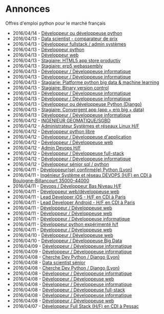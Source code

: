 # Annonces

Offres d'emploi python pour le marché français

* 2016/04/14 - [Développeur ou développeuse python](http://pyjobs.fr/job/1746/developpeur-ou-developpeuse-python "Développeur ou développeuse python")
* 2016/04/13 - [Data scientist - comparateur de prix](http://pyjobs.fr/job/1733/data-scientist-comparateur-de-prix "Data scientist - comparateur de prix")
* 2016/04/13 - [Développeur fullstack / admin systèmes](http://pyjobs.fr/job/1734/developpeur-fullstack-admin-systemes "Développeur fullstack / admin systèmes")
* 2016/04/13 - [Développeur python](http://pyjobs.fr/job/1732/developpeur-python "Développeur python")
* 2016/04/13 - [Développeur web](http://pyjobs.fr/job/1731/developpeur-web "Développeur web")
* 2016/04/13 - [Stagiaire: HTML5 app store productiv](http://pyjobs.fr/job/1740/stagiaire-html5-app-store-productiv "Stagiaire: HTML5 app store productiv")
* 2016/04/13 - [Stagiaire: erp5 webassembly](http://pyjobs.fr/job/1736/stagiaire-erp5-webassembly "Stagiaire: erp5 webassembly")
* 2016/04/13 - [Développeur / Développeuse informatique](http://pyjobs.fr/job/1735/developpeur-developpeuse-informatique "Développeur / Développeuse informatique")
* 2016/04/13 - [Développeur / Développeuse informatique](http://pyjobs.fr/job/1744/developpeur-developpeuse-informatique "Développeur / Développeuse informatique")
* 2016/04/13 - [Stagiarie: Platforme python big data & machine learning](http://pyjobs.fr/job/1737/stagiarie-platforme-python-big-data-machine-learning "Stagiarie: Platforme python big data & machine learning")
* 2016/04/13 - [Stagiaire: Binary version control](http://pyjobs.fr/job/1741/stagiaire-binary-version-control "Stagiaire: Binary version control")
* 2016/04/13 - [Développeur / Développeuse informatique](http://pyjobs.fr/job/1730/developpeur-developpeuse-informatique "Développeur / Développeuse informatique")
* 2016/04/13 - [Développeur / Développeuse informatique](http://pyjobs.fr/job/1742/developpeur-developpeuse-informatique "Développeur / Développeuse informatique")
* 2016/04/13 - [Développeur ou développeuse Python (Django)](http://pyjobs.fr/job/1738/developpeur-ou-developpeuse-python-django "Développeur ou développeuse Python (Django)")
* 2016/04/13 - [Stagiaire: Convergent app (app + erp big + data)](http://pyjobs.fr/job/1739/stagiaire-convergent-app-app-erp-big-data "Stagiaire: Convergent app (app + erp big + data)")
* 2016/04/13 - [Développeur / Développeuse informatique](http://pyjobs.fr/job/1729/developpeur-developpeuse-informatique "Développeur / Développeuse informatique")
* 2016/04/12 - [INGENIEUR GEOMATIQUE/SGBD](http://pyjobs.fr/job/1724/ingenieur-geomatique-sgbd "INGENIEUR GEOMATIQUE/SGBD")
* 2016/04/12 - [Administrateur Systèmes et réseaux Linux H/F](http://pyjobs.fr/job/1723/administrateur-systemes-et-reseaux-linux-h-f "Administrateur Systèmes et réseaux Linux H/F")
* 2016/04/12 - [Développeur python libre](http://pyjobs.fr/job/1726/developpeur-python-libre "Développeur python libre")
* 2016/04/12 - [Développeur / Développeuse d'application](http://pyjobs.fr/job/1720/developpeur-developpeuse-dapplication "Développeur / Développeuse d'application")
* 2016/04/12 - [Développeur / Développeuse web](http://pyjobs.fr/job/1717/developpeur-developpeuse-web "Développeur / Développeuse web")
* 2016/04/12 - [Admin Devops H/F](http://pyjobs.fr/job/1719/admin-devops-h-f "Admin Devops H/F")
* 2016/04/12 - [Développeur / Développeuse full-stack](http://pyjobs.fr/job/1743/developpeur-developpeuse-full-stack "Développeur / Développeuse full-stack")
* 2016/04/12 - [Développeur / Développeuse informatique](http://pyjobs.fr/job/1745/developpeur-developpeuse-informatique "Développeur / Développeuse informatique")
* 2016/04/12 - [Développeur sénior sql / python](http://pyjobs.fr/job/1725/developpeur-senior-sql-python "Développeur sénior sql / python")
* 2016/04/11 - [Développeur(se) confirmé(e) Python (Lyon)](http://pyjobs.fr/job/1718/developpeur-se-confirme-e-python-lyon "Développeur(se) confirmé(e) Python (Lyon)")
* 2016/04/11 - [Ingénieur Système et réseau DEVOPS (H/F) en CDI à Boulogne-Billancourt 35000-44000](http://pyjobs.fr/job/1713/ingenieur-systeme-et-reseau-devops-h-f-en-cdi-a-boulogne-billancourt-35000-44000 "Ingénieur Système et réseau DEVOPS (H/F) en CDI à Boulogne-Billancourt 35000-44000")
* 2016/04/11 - [Devops / Développeur Bas Niveau H/F](http://pyjobs.fr/job/1712/devops-developpeur-bas-niveau-h-f "Devops / Développeur Bas Niveau H/F")
* 2016/04/11 - [Développeur web/développeuse web](http://pyjobs.fr/job/1709/developpeur-web-developpeuse-web "Développeur web/développeuse web")
* 2016/04/11 - [Lead Developer iOS - H/F en CDI à Paris](http://pyjobs.fr/job/1710/lead-developer-ios-h-f-en-cdi-a-paris "Lead Developer iOS - H/F en CDI à Paris")
* 2016/04/11 - [Lead Developer Android - H/F en CDI à Paris](http://pyjobs.fr/job/1708/lead-developer-android-h-f-en-cdi-a-paris "Lead Developer Android - H/F en CDI à Paris")
* 2016/04/11 - [Développeur / Développeuse web](http://pyjobs.fr/job/1722/developpeur-developpeuse-web "Développeur / Développeuse web")
* 2016/04/11 - [Développeur / Développeuse web](http://pyjobs.fr/job/1721/developpeur-developpeuse-web "Développeur / Développeuse web")
* 2016/04/11 - [Développeur / Développeuse informatique](http://pyjobs.fr/job/1716/developpeur-developpeuse-informatique "Développeur / Développeuse informatique")
* 2016/04/11 - [Développeur python expérimenté h/f](http://pyjobs.fr/job/1714/developpeur-python-experimente-h-f "Développeur python expérimenté h/f")
* 2016/04/11 - [Développeur / Développeuse web](http://pyjobs.fr/job/1728/developpeur-developpeuse-web "Développeur / Développeuse web")
* 2016/04/10 - [Développeur / Développeuse web](http://pyjobs.fr/job/1707/developpeur-developpeuse-web "Développeur / Développeuse web")
* 2016/04/10 - [Développeur / Développeuse Big Data](http://pyjobs.fr/job/1701/developpeur-developpeuse-big-data "Développeur / Développeuse Big Data")
* 2016/04/09 - [Développeur / Développeuse informatique](http://pyjobs.fr/job/1727/developpeur-developpeuse-informatique "Développeur / Développeuse informatique")
* 2016/04/09 - [Développeur / Développeuse informatique](http://pyjobs.fr/job/1715/developpeur-developpeuse-informatique "Développeur / Développeuse informatique")
* 2016/04/08 - [Cherche Dev Python / Django (Lyon)](http://pyjobs.fr/job/1700/cherche-dev-python-django-lyon "Cherche Dev Python / Django (Lyon)")
* 2016/04/08 - [Data scientist sénior](http://pyjobs.fr/job/1692/data-scientist-senior "Data scientist sénior")
* 2016/04/08 - [Cherche Dev Python / Django (Lyon)](http://pyjobs.fr/job/1696/cherche-dev-python-django-lyon "Cherche Dev Python / Django (Lyon)")
* 2016/04/08 - [Développeur / Développeuse informatique](http://pyjobs.fr/job/1698/developpeur-developpeuse-informatique "Développeur / Développeuse informatique")
* 2016/04/08 - [Développeur / Développeuse web](http://pyjobs.fr/job/1695/developpeur-developpeuse-web "Développeur / Développeuse web")
* 2016/04/08 - [Développeur / Développeuse informatique](http://pyjobs.fr/job/1706/developpeur-developpeuse-informatique "Développeur / Développeuse informatique")
* 2016/04/08 - [Développeur / Développeuse full-stack](http://pyjobs.fr/job/1703/developpeur-developpeuse-full-stack "Développeur / Développeuse full-stack")
* 2016/04/08 - [Développeur / Développeuse informatique](http://pyjobs.fr/job/1702/developpeur-developpeuse-informatique "Développeur / Développeuse informatique")
* 2016/04/08 - [Développeur / Développeuse web](http://pyjobs.fr/job/1697/developpeur-developpeuse-web "Développeur / Développeuse web")
* 2016/04/07 - [Développeur Full Stack (H/F) en CDI à Pessac](http://pyjobs.fr/job/1681/developpeur-full-stack-h-f-en-cdi-a-pessac "Développeur Full Stack (H/F) en CDI à Pessac")

